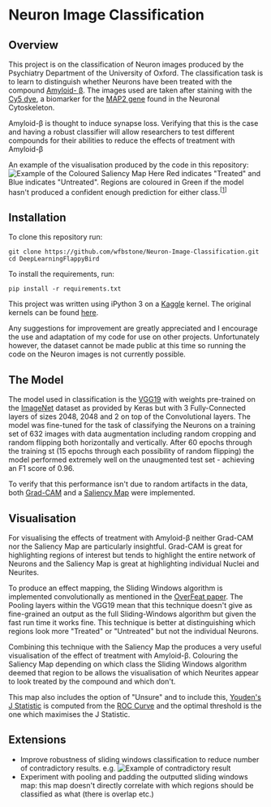 # Neuron Image Classification

## Overview

This project is on the classification of Neuron images produced by the Psychiatry Department of the University of Oxford. The classification task is to learn to distinguish whether Neurons have been treated with the compound [Amyloid- &beta;](https://en.wikipedia.org/wiki/Amyloid_beta "Wikipedia article"). The images used are taken after staining with the [Cy5 dye](https://en.wikipedia.org/wiki/Cyanine "Wikipedia article"), a biomarker for the [MAP2 gene](https://en.wikipedia.org/wiki/Microtubule-associated_protein_2 "Wikipedia article") found in the Neuronal Cytoskeleton. 

Amyloid-&beta; is thought to induce synapse loss. Verifying that this is the case and having a robust classifier will allow researchers to test different compounds for their abilities to reduce the effects of treatment with Amyloid-&beta;

An example of the visualisation produced by the code in this repository:
![Example of the Coloured Saliency Map](https://github.com/wfbstone/Neuron-Image-Classification/blob/master/PNG/Coloured%20Saliency%20Map.png)
Here Red indicates "Treated" and Blue indicates "Untreated". Regions are coloured in Green if the model hasn't produced a confident enough prediction for either class.<sup>[[1](#thresholds)]</sup>

## Installation

To clone this repository run:
```
git clone https://github.com/wfbstone/Neuron-Image-Classification.git
cd DeepLearningFlappyBird
```

To install the requirements, run:

```
pip install -r requirements.txt
```
This project was written using iPython 3 on a [Kaggle](https://www.kaggle.com/) kernel. The original kernels can be found [here](https://www.kaggle.com/willstone98/kernels "My kernels on Kaggle").

Any suggestions for improvement are greatly appreciated and I encourage the use and adaptation of my code for use on other projects.
Unfortunately however, the dataset cannot be made public at this time so running the code on the Neuron images is not currently possible.

## The Model

The model used in classification is the [VGG19](https://arxiv.org/pdf/1409.1556.pdf "Paper on arxiv") with weights pre-trained on the [ImageNet](http://www.image-net.org/) dataset as provided by Keras but with 3 Fully-Connected layers of sizes 2048, 2048 and 2 on top of the Convolutional layers. The model was fine-tuned for the task of classifying the Neurons on a training set of 632 images with data augmentation including random cropping and random flipping both horizontally and vertically. After 60 epochs through the training st (15 epochs through each possibility of random flipping) the model performed extremely well on the unaugmented test set - achieving an F1 score of 0.96.

To verify that this performance isn't due to random artifacts in the data, both [Grad-CAM](https://arxiv.org/abs/1610.02391 "Paper on arxiv") and a [Saliency Map](https://arxiv.org/abs/1312.6034 "Paper on arxiv") were implemented.

## Visualisation

For visualising the effects of treatment with Amyloid-&beta; neither Grad-CAM nor the Saliency Map are particularly insightful. Grad-CAM is great for highlighting regions of interest but tends to highlight the entire network of Neurons and the Saliency Map is great at highlighting individual Nuclei and Neurites. 

To produce an effect mapping, the Sliding Windows algorithm is implemented convolutionally as mentioned in the [OverFeat paper](https://arxiv.org/abs/1312.6229 "Paper on arxiv"). The Pooling layers within the VGG19 mean that this technique doesn't give as fine-grained an output as the full Sliding-Windows algorithm but given the fast run time it works fine. This technique is better at distinguishing which regions look more "Treated" or "Untreated" but not the individual Neurons. 

Combining this technique with the Saliency Map the produces a very useful visualisation of the effect of treatment with Amyloid-&beta;. Colouring the Saliency Map depending on which class the Sliding Windows algorithm deemed that region to be allows the visualisation of which Neurites appear to look treated by the compound and which don't. 

<a name="thresholds">This map also includes the option of "Unsure" and to include this, [Youden's J Statistic](https://en.wikipedia.org/wiki/Youden%27s_J_statistic "Wikipedia article") is computed from the [ROC Curve](https://en.wikipedia.org/wiki/Receiver_operating_characteristic "Wikipedia article") and the optimal threshold is the one which maximises the J Statistic.</a>

## Extensions

* Improve robustness of sliding windows classification to reduce number of contradictory results. e.g.
![Example of contradictory result](https://github.com/wfbstone/Neuron-Image-Classification/blob/master/PNG/Coloured%20Saliency%20Map%20-%20Contradictory.png)
* Experiment with pooling and padding the outputted sliding windows map: this map doesn't directly correlate with which regions should be classified as what (there is overlap etc.)

